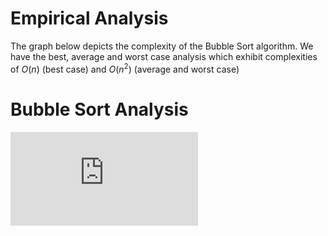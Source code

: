 # Empirical Analysis

The graph below depicts the complexity of the Bubble Sort algorithm. 
We have the best, average and worst case analysis which exhibit 
complexities of $O(n)$ (best case) and $O(n^{2})$ (average and worst case)

# Bubble Sort Analysis

![BubbleSort](https://github.com/taylorletsoaka/EmpiricalAnalysisofAlgorithms/blob/master/python/Bubble%20Sort%20Analysis.pdf)
